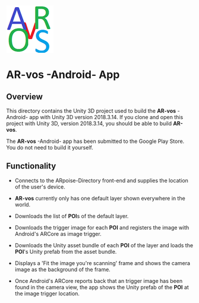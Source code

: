 ![ARpoise Logo](/images/arvos_logo_rgb-weiss128.png)
# AR-vos -Android- App

## Overview
This directory contains the Unity 3D project used to build the **AR-vos** -Android- app with Unity 3D version 2018.3.14.
If you clone and open this project with Unity 3D, version 2018.3.14, you should be able to build **AR-vos**.

The **AR-vos** -Android- app has been submitted to the Google Play Store. You do not need to build it yourself.

## Functionality
- Connects to the ARpoise-Directory front-end and supplies the location of the user's device.

- **AR-vos** currently only has one default layer shown everywhere in the world.

- Downloads the list of **POI**s of the default layer.

- Downloads the trigger image for each **POI** and registers the image with Android's ARCore as image trigger.

- Downloads the Unity asset bundle of each **POI** of the layer and loads the **POI**'s Unity prefab from the asset bundle.

- Displays a 'Fit the image you're scanning' frame and shows the camera image as the background of the frame.

- Once Android's ARCore reports back that an trigger image has been found in the camera view, the app shows the Unity prefab of the **POI** at the image trigger location.
